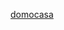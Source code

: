 [domocasa](http://a2ron.me/domocasa/)
<!-- Global site tag (gtag.js) - Google Analytics -->
<script async src="https://www.googletagmanager.com/gtag/js?id=UA-17588912-11"></script>
<script>
  window.dataLayer = window.dataLayer || [];
  function gtag(){dataLayer.push(arguments);}
  gtag('js', new Date());

  gtag('config', 'UA-17588912-11');
</script>
